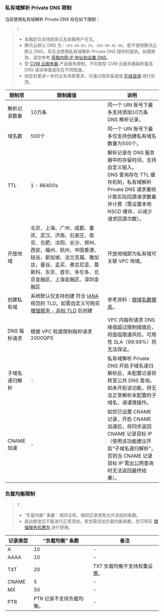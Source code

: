 ### 私有域解析 Private DNS 限制
当前使用私有域解析 Private DNS 存在如下限制：
>!
>- 金融区仅支持团体云及金融用户可见。
>- 腾讯云默认 DNS 为：`183.60.83.19`，`183.60.82.98`，若不使用腾讯云默认 DNS，将无法使用私有域解析 Private DNS 提供的服务。如需修改，请您参考 [获取内网 IP 地址和设置 DNS](https://cloud.tencent.com/document/product/213/17941)。
>- 受 [CVM 云服务器](https://cloud.tencent.com/product/cvm) 产品服务限制，不同类型 CVM 云服务器每秒最高 DNS 请求峰值或存在不同限速。
>- 如您有更进一步的业务场景需求，可通过商务渠道或 [在线咨询](https://cloud.tencent.com/online-service?from=connect-us) 进行反馈。

<table>
<thead>
  <tr>
    <th width="15%">限制项</th>
    <th>限制阈值</th>
    <th width="35%">说明</th>
  </tr>
</thead>
<tbody>
  <tr>
    <td>解析记录数量</td>
    <td>10万条</td>
    <td>同一个 UIN 账号下最多支持添加10万条 DNS 解析记录。</td>
  </tr>
  <tr>
    <td>域名数</td>
    <td>500个</td>
    <td>同一个 UIN 账号下最多仅支持创建私有域名数量为500个。</td>
  </tr>
  <tr>
    <td>TTL</td>
    <td>1 - 86400s</td>
    <td>解析记录在 DNS 服务器中的存留时间，支持自定义输入。<br>
DNS 查询存在 TTL 缓存机制，私有域解析 Private DNS 请求量统计取实际回源请求数量并计费（需设置本地 NSCD 缓存，以减少请求回源次数）。
		</td>
  </tr>
  <tr>
    <td>开放地域</td>
    <td>北京、上海、广州、成都、重庆、武汉、济南、石家庄、南京、合肥、沈阳、长沙、郑州、西安、福州、杭州、中国香港、硅谷、新加坡、法兰克福、雅加达，曼谷、孟买、弗吉尼亚、莫斯科、东京、首尔、多伦多、北京金融区、上海金融区、深圳金融区</td>
    <td>开放地域即为私有域可关联 VPC 地域。</td>
  </tr>
  <tr>
    <td>创建私有域</td>
		<td>系统默认仅支持创建 符合 <a href="https://www.iana.org/domains/root/db">IANA</a> 规范的 TLD。如需自定义可购买 <a href="https://buy.cloud.tencent.com/privatedns">增值服务 - 非标 TLD</a> 后创建</td>
    <td>参考资料：<a href="https://www.iana.org/domains/root/db">根域名数据库</a>。</td>
  </tr>
  <tr>
    <td>DNS 每秒请求</td>
    <td>根据 VPC 粒度限制每秒请求2000QPS</td>
    <td>VPC 内每秒请求 DNS 峰值超过限制阈值后，将面临限速风险，可用性 SLA（99.99%）将无法保证。</td>
  </tr>
	  <tr>
    <td>子域名递归解析</td>
    <td>-</td>
    <td>私有域解析 Private DNS 开启子域名递归解析后，未配置记录将转至公共 DNS 查询。如未开启该功能，将无法正常解析未配置的子域名，请谨慎操作。</td>
  </tr>
	<tr>
    <td>CNAME 加速</td>
    <td>-</td>
    <td>如您已设置 CNAME 记录，开启 CNAME 加速后，将同步返回 CNAME 记录目标 IP（使用该功能建议开启“子域名递归解析”，否则当 CNAME 记录目标 IP 需出公网查询时无法返回最终结果）。</td>
  </tr>
</tbody>
</table>

### 负载均衡限制
>?
>- “负载均衡” 条数：相同主机、相同记录类型允许添加的条数。
>- 超出额度后不能进行正常添加。若您需添加负载均衡条数，您可购买 [增值服务优惠包](https://cloud.tencent.com/document/product/1338/63731) 进行使用。
>

<table>
<thead>
  <tr>
    <th width="17%">记录类型</th>
    <th>“负载均衡” 条数</th>
		<th>备注</th>
  </tr>
</thead>
<tbody>
  <tr>
    <td>A</td>
    <td>10</td>
		<td>-</td>
  </tr>
  <tr>
    <td>AAAA</td>
    <td>10</td>
		<td>-</td>
  </tr>
  <tr>
    <td>TXT</td>
    <td>20</td>
		<td>TXT 负载均衡不支持权重设置。</td>
  </tr>
	  <tr>
    <td>CNAME</td>
    <td>5</td>
		<td>-</td>
  </tr>
		  <tr>
    <td>MX</td>
    <td>50</td>
		<td>-</td>
  </tr>
		  <tr>
    <td>PTR</td>
    <td>PTR 记录不支持负载均衡。</td>
		<td>-</td>
  </tr>
</tbody>
</table>
